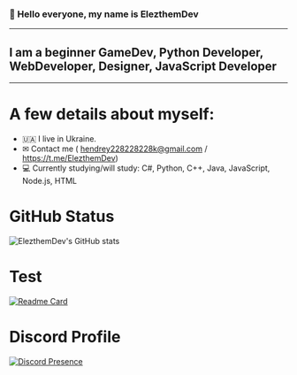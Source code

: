 ### 👋 Hello everyone, my name is ElezthemDev
---------------------------------------
## I am a beginner GameDev, Python Developer, WebDeveloper, Designer, JavaScript Developer
---------------------------------------
# A few details about myself:
- 🇺🇦 I live in Ukraine.
- ✉ Contact me ( hendrey228228228k@gmail.com / https://t.me/ElezthemDev)
- 💻 Currently studying/will study: C#, Python, C++, Java, JavaScript, Node.js, HTML

# GitHub Status

![ElezthemDev's GitHub stats](https://github-readme-stats.vercel.app/api?username=elezthem&show_icons=true&theme=tokyonight)

# Test

[![Readme Card](https://github-readme-stats.vercel.app/api/pin/?username=elezthem&repo=github-readme-stats)](https://github.com/elezthem/github-readme-stats)

# Discord Profile

[![Discord Presence](https://lanyard.cnrad.dev/api/1065907554858827786)](https://discord.com/users/1065907554858827786)
